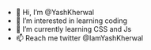 - 👋 Hi, I’m @YashKherwal
- 👀 I’m interested in learning coding 
- 🌱 I’m currently learning CSS and Js
- 📫 Reach me twitter @IamYashKherwal

<!---
YashKherwal/YashKherwal is a ✨ special ✨ repository because its `README.md` (this file) appears on your GitHub profile.
You can click the Preview link to take a look at your changes.
--->
